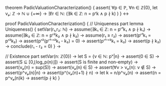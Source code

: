 theorem PadicValuationCharacterization() {
  assert(
    ∀p ∈ ℙ,
    ∀n ∈ ℤ\{0},
    let νₚ: ℤ → ℕ ∪ {+∞} →
    ∃!r ∈ ℕ: (∃k ∈ ℤ: n = pʳk ∧ p ∤ k)
  )
} ↔

proof PadicValuationCharacterization() {
  // Uniqueness part
  lemma Uniqueness() {
    setVar(r₁,r₂: ℕ) →
    assume(∃k₁ ∈ ℤ: n = pʳ¹k₁ ∧ p ∤ k₁) →
    assume(∃k₂ ∈ ℤ: n = pʳ²k₂ ∧ p ∤ k₂) →
    assume(r₁ ≥ r₂) →
    assert(pʳ¹k₁ = pʳ²k₂) →
    assert(pʳ²(pʳ¹⁻ʳ²k₁ - k₂) = 0) →
    assert(pʳ¹⁻ʳ²k₁ = k₂) →
    assert(p ∤ k₂) →
    conclude(r₁ - r₂ = 0)
  } →

  // Existence part
  setVar(n: ℤ\{0}) →
  let S = {v ∈ ℕ: pᵛ|n} →
  assert(0 ∈ S) →
  assert(S ⊆ [0,⌊log_p(n)⌋]) →
  assert(S is finite and non-empty) →
  assert(νₚ(n) = sup(S)) →
  assert(νₚ(n) ∈ S) →
  assert(∀v > νₚ(n): v ∉ S) →
  assert(p^νₚ(n)|n) →
  assert(p^(νₚ(n)+1) ∤ n) →
  let k = n/p^νₚ(n) →
  assert(n = p^νₚ(n)k) →
  assert(p ∤ k)
}
